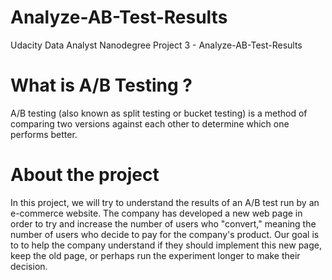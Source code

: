 # Analyze-AB-Test-Results
Udacity Data Analyst Nanodegree Project 3 -  Analyze-AB-Test-Results

# What is A/B Testing ?
A/B testing (also known as split testing or bucket testing) is a method of comparing two versions against each other to determine which one performs better.

# About the project

In this project, we will try to understand the results of an A/B test run by an e-commerce website. The company has developed a new web page in order to try and increase the number of users who "convert," meaning the number of users who decide to pay for the company's product. Our goal is to to help the company understand if they should implement this new page, keep the old page, or perhaps run the experiment longer to make their decision.
